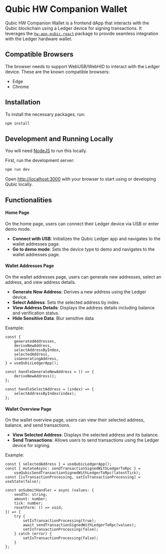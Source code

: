 # Qubic HW Companion Wallet

Qubic HW Companion Wallet is a frontend dApp that interacts with the Qubic blockchain using a Ledger device for signing transactions. It leverages the [`hw-app-qubic-react`](src/packages/hw-app-qubic-react/README.md) package to provide seamless integration with the Ledger hardware wallet.

## Compatible Browsers

The browser needs to support WebUSB/WebHID to interact with the Ledger device. These are the known compatible browsers:

-   Edge
-   Chrome

## Installation

To install the necessary packages, run:

```bash
npm install
```

## Development and Running Locally

You will need [NodeJS](https://nodejs.org/en) to run this locally.

First, run the development server:

```bash
npm run dev
```

Open [http://localhost:3000](http://localhost:3000) with your browser to start using or developing Qubic locally.

## Functionalities

#### Home Page

On the home page, users can connect their Ledger device via USB or enter demo mode.

-   **Connect with USB**: Initializes the Qubic Ledger app and navigates to the wallet addresses page.
-   **Go to demo mode**: Sets the device type to demo and navigates to the wallet addresses page.

#### Wallet Addresses Page

On the wallet addresses page, users can generate new addresses, select an address, and view address details.

-   **Generate New Address**: Derives a new address using the Ledger device.
-   **Select Address**: Sets the selected address by index.
-   **View Address Details**: Displays the address details including balance and verification status.
-   **Hide Sensitive Data**: Blur sensitive data

Example:

```tsx
const {
    generatedAddresses,
    deriveNewAddress,
    selectAddressByIndex,
    selectedAddress,
    isGeneratingAddress,
} = useQubicLedgerApp();

const handleGenerateNewAddress = () => {
    deriveNewAddress();
};

const handleSelectAddress = (index) => {
    selectAddressByIndex(index);
};
```

#### Wallet Overview Page

On the wallet overview page, users can view their selected address, balance, and send transactions.

-   **View Selected Address**: Displays the selected address and its balance.
-   **Send Transactions**: Allows users to send transactions using the Ledger device for signing.

Example:

```tsx
const { selectedAddress } = useQubicLedgerApp();
const { mutateAsync: sendTransactionSignedWithLedgerToRpc } =
    useQubicSendTransactionSignedWithLedgerToRpc(latestTick);
const [isTransactionProcessing, setIsTransactionProcessing] = useState(false);

const onSubmitHandler = async (values: {
    sendTo: string;
    amount: number;
    tick: number;
    resetForm: () => void;
}) => {
    try {
        setIsTransactionProcessing(true);
        await sendTransactionSignedWithLedgerToRpc(values);
        setIsTransactionProcessing(false);
    } catch (error) {
        setIsTransactionProcessing(false);
    }
};
```
